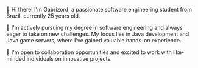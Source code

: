 👋 Hi there! I'm Gabrizord, a passionate software engineering student from Brazil, currently 25 years old.

🚀 I'm actively pursuing my degree in software engineering and always eager to take on new challenges. My focus lies in Java development and Java game servers, where I've gained valuable hands-on experience.

🤝 I'm open to collaboration opportunities and excited to work with like-minded individuals on innovative projects.
